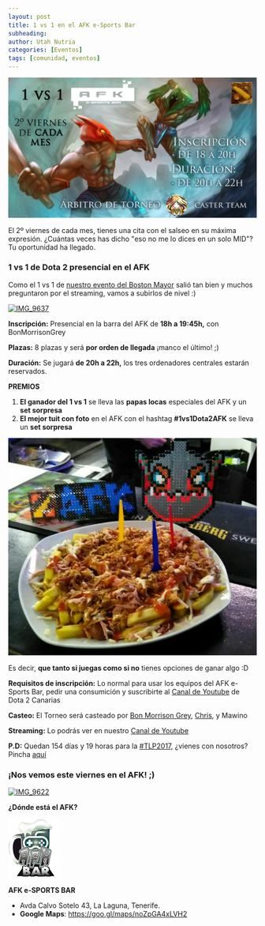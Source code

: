 ```yaml
---
layout: post
title: 1 vs 1 en el AFK e-Sports Bar
subheading: 
author: Utah Nutria
categories: [Eventos]
tags: [comunidad, eventos]
---
```

![](/assets/images/2017/02/Torneo-1vs1-white.jpg)

El 2º viernes de cada mes, tienes una cita con el salseo en su máxima expresión. ¿Cuántas veces has dicho "eso no me lo dices en un solo MID"? Tu oportunidad ha llegado.

### 1 vs 1 de Dota 2 presencial en el AFK

Como el 1 vs 1 de [nuestro evento del Boston Mayor](/boston-major-dota-2-desde-dentro-i) salió tan bien y muchos preguntaron por el streaming, vamos a subirlos de nivel :)

<a data-flickr-embed="true" href="https://www.flickr.com/photos/26731699@N04/32803237185/in/photostream/" title="IMG_9637"><img src="https://live.staticflickr.com/2536/32803237185_77fd306a80_z.jpg" width="640" height="427" alt="IMG_9637"></a><script async src="//embedr.flickr.com/assets/client-code.js" charset="utf-8"></script><br/>

**Inscripción:** Presencial en la barra del AFK de **18h a 19:45h,** con BonMorrisonGrey

**Plazas:** 8 plazas y será **por orden de llegada** ¡manco el último! ;)

**Duración:** Se jugará **de 20h a 22h,** los tres ordenadores centrales estarán reservados.

**PREMIOS**

1. **El ganador del 1 vs 1** se lleva las **papas locas** especiales del AFK y un **set sorpresa**
2. **El mejor tuit con foto** en el AFK con el hashtag **#1vs1Dota2AFK** se lleva un **set sorpresa**

![](/assets/images/2017/02/premio-mejorado.jpg)

Es decir, **que tanto si juegas como si no** tienes opciones de ganar algo :D

**Requisitos de inscripción:** Lo normal para usar los equipos del AFK e-Sports Bar, pedir una consumición y suscribirte al [Canal de Youtube](https://www.youtube.com/c/Dota2Canarias) de Dota 2 Canarias

**Casteo:** El Torneo será casteado por [Bon Morrison Grey](https://twitter.com/BonMorrisonGrey), [Chris](https://twitter.com/CSvechinskaya), y Mawino

**Streaming:** Lo podrás ver en nuestro [Canal de Youtube](https://www.youtube.com/c/Dota2Canarias)

**P.D:** Quedan 154 días y 19 horas para la [#TLP2017](http://tlp-tenerife.com/), ¿vienes con nosotros? Pincha [aquí](http://bit.ly/2kOH5L2)

### ¡Nos vemos este viernes en el AFK! ;)

<a data-flickr-embed="true" href="https://www.flickr.com/photos/26731699@N04/32650017562/in/photostream/" title="IMG_9622"><img src="https://live.staticflickr.com/753/32650017562_fc50467977_z.jpg" width="640" height="427" alt="IMG_9622"></a><script async src="//embedr.flickr.com/assets/client-code.js" charset="utf-8"></script><br/>

**¿Dónde está el AFK?**

![a-p](/assets/images/2016/11/a-P.png)

**AFK e-SPORTS BAR**

* Avda Calvo Sotelo 43, La Laguna, Tenerife.
* **Google Maps**: <https://goo.gl/maps/noZpGA4xLVH2>
